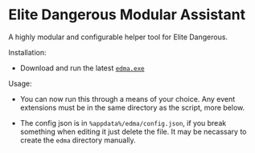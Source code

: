 # Elite Dangerous Modular Assistant
A highly modular and configurable helper tool for Elite Dangerous.



Installation:

 - Download and run the latest [`edma.exe`](https://github.com/RaVenInTheDark/edma/releases/)
 

Usage:

 - You can now run this through a means of your choice. Any event extensions must be in the same directory as the script, more below.
 
 - The config json is in `%appdata%/edma/config.json`, if you break something when editing it just delete the file. It may be necassary to create the `edma` directory manually.

 
